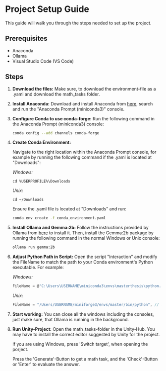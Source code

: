 # Project Setup Guide

This guide will walk you through the steps needed to set up the project.

## Prerequisites

- Anaconda
- Ollama
- Visual Studio Code (VS Code)


## Steps

1. **Download the files:**
   Make sure, to download the environment-file as a .yaml and download the math_tasks folder.

2. **Install Anaconda:**
   Download and install Anaconda from [here](https://www.anaconda.com/download/success), search and run the "Anaconda Prompt (miniconda3)" console.

3. **Configure Conda to use conda-forge:**
   Run the following command in the Anaconda Prompt (miniconda3) console:
   ```sh
   conda config --add channels conda-forge
4. **Create Conda Environment:**
   
   Navigate to the right location within the Anaconda Prompt console, for example by
   running the following command if the .yaml is located at "Downloads":

   *Windows:*
   ```
   cd %USERPROFILE%\Downloads
   ```
   *Unix:*
   ```
   cd ~/Downloads
   ```
   
   Ensure the .yaml file is located at "Downloads" and run:
   ```sh
   conda env create -f conda_environment.yaml
   ```

5. **Install Ollama and Gemma:2b:**
   Follow the instructions provided by Ollama from [here]([https://www.python.org/downloads/](https://ollama.com)) to install it. Then, install the Gemma:2b package by running the following command in the normal Windows or Unix console:
   ```sh
   ollama run gemma:2b
   ```

6. **Adjust Python Path in Script:**
   Open the script "Interaction" and modify the FileName to match the path to your Conda environment's Python executable. For example:

   *Windows:*
   ```csharp
   FileName = @"C:\Users\USERNAME\miniconda3\envs\masterthesis\python.exe", // Path to the Conda environment's Python executable
   ```
   *Unix:*
   ```csharp
   FileName = "/Users/USERNAME/miniforge3/envs/master/bin/python", // Path to the Conda environment's Python executable

7. **Start working:**
   You can close all the windows including the consoles, just make sure, that Ollama is running in the background.
   
8. **Run Unity-Project:**
   Open the math_tasks-folder in the Unity-Hub. You may have to install the correct editor suggested by Unity for the project.

   If you are using Windows, press 'Switch target', when opening the porject.
   
   Press the 'Generate'-Button to get a math task, and the 'Check'-Button or 'Enter' to evaluate the answer.
